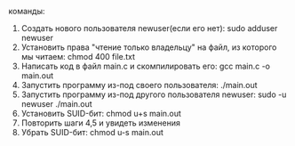 команды:

1) Создать нового пользователя newuser(если его нет):
   sudo adduser newuser
2) Установить права "чтение только владельцу" на файл, из которого мы читаем:
   chmod 400 file.txt
3) Написать код в файл main.c и скомпилировать его:
   gcc main.c -o main.out
4) Запустить программу из-под своего пользователя:
   ./main.out
5) Запустить программу из-под другого пользователя newuser:
   sudo -u newuser ./main.out
6) Установить SUID-бит:
   chmod u+s main.out
7) Повторить шаги 4,5 и увидеть изменения
8) Убрать SUID-бит:
   chmod u-s main.out

